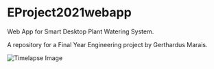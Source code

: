 # EProject2021webapp
Web App for Smart Desktop Plant Watering System.

A repository for a Final Year Engineering project by Gerthardus Marais.


![Timelapse Image](https://imgur.com/g9695te)
